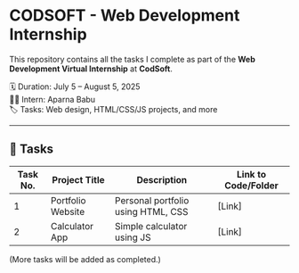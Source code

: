# CODSOFT - Web Development Internship

This repository contains all the tasks I complete as part of the **Web Development Virtual Internship** at **CodSoft**.

🗓️ Duration: July 5 – August 5, 2025  
🧑‍💻 Intern: Aparna Babu  
🏷️ Tasks: Web design, HTML/CSS/JS projects, and more

---

## 📁 Tasks

| Task No. | Project Title        | Description                   | Link to Code/Folder |
|----------|----------------------|-------------------------------|---------------------|
| 1        | Portfolio Website     | Personal portfolio using HTML, CSS | [Link]            |
| 2        | Calculator App        | Simple calculator using JS        | [Link]            |

(More tasks will be added as completed.)

